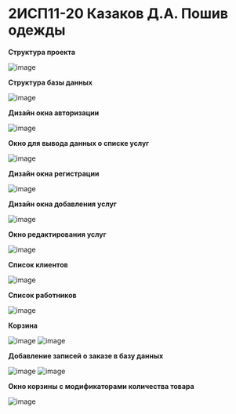 # 2ИСП11-20 Казаков Д.А. Пошив одежды

<b> Структура проекта </b>

![image](https://user-images.githubusercontent.com/101355738/227720090-63776f9c-46ee-4932-894c-86f399e2fc49.png)

<b> Структура базы данных </b>

![image](https://user-images.githubusercontent.com/101355738/225091626-ab834348-5b79-4c7f-87f6-4b1341da2a7f.png)

<b> Дизайн окна авторизации </b>

![image](https://user-images.githubusercontent.com/101355738/227719113-a5cb836b-2ab7-4130-b21b-46f425ce7a7e.png)

<b> Окно для вывода данных о списке услуг </b>

![image](https://user-images.githubusercontent.com/101355738/231246788-c65eec5a-350f-4551-b514-c82bdcdc7ce8.png)

<b> Дизайн окна регистрации </b>

![image](https://user-images.githubusercontent.com/101355738/227717970-8ec47982-9de6-4558-974b-aef8a43ba043.png)

<b> Дизайн окна добавления услуг </b>

![image](https://user-images.githubusercontent.com/101355738/231246866-3f2574c4-a512-4066-b900-a0ec6382c576.png)

<b> Окно редактирования услуг </b>

![image](https://user-images.githubusercontent.com/101355738/231247053-fe2afb1d-01f9-4e59-ac77-c39886a277fc.png)

<b> Список клиентов </b>

![image](https://github.com/Dimintin/KingsManShop/assets/101355738/b6fc0c9c-ec5e-4409-9d25-903ad8224c79)

<b> Список работников </b>

![image](https://github.com/Dimintin/KingsManShop/assets/101355738/3acc56a2-2a5c-41b4-aed9-ff3dfa5864c5)

<b> Корзина </b>

![image](https://user-images.githubusercontent.com/101355738/231247309-5a98d05b-36af-4577-a68c-ffc88338c7b8.png)
![image](https://user-images.githubusercontent.com/101355738/231825449-d8e32367-86c1-4c0c-9794-01d2a872bea0.png)

<b> Добавление записей о заказе в базу данных </b>

![image](https://user-images.githubusercontent.com/101355738/231827158-7f94023d-9937-4b9a-aa47-480be7ccdbe2.png)
![image](https://user-images.githubusercontent.com/101355738/231824695-0441c5ae-4d48-493a-9699-29de57d57ed5.png)

<b>Окно корзины с модификаторами количества товара</b>

![image](https://user-images.githubusercontent.com/101355738/234345023-9ad57f13-2f26-4898-be18-1d5b4259d7c4.png)

